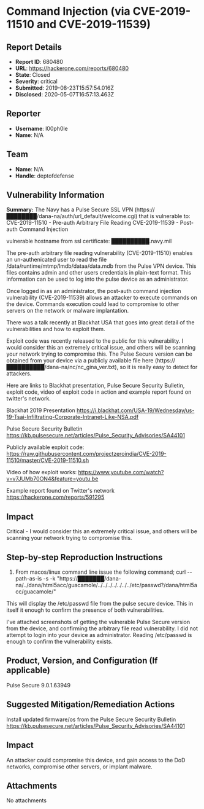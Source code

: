# Command Injection (via CVE-2019-11510 and CVE-2019-11539)

## Report Details
- **Report ID**: 680480
- **URL**: https://hackerone.com/reports/680480
- **State**: Closed
- **Severity**: critical
- **Submitted**: 2019-08-23T15:57:54.016Z
- **Disclosed**: 2020-05-07T16:57:13.463Z

## Reporter
- **Username**: l00ph0le
- **Name**: N/A

## Team
- **Name**: N/A
- **Handle**: deptofdefense

## Vulnerability Information
**Summary:**
The Navy has a Pulse Secure SSL VPN (https://████████/dana-na/auth/url_default/welcome.cgi) that is vulnerable to:
CVE-2019-11510 - Pre-auth Arbitrary File Reading
CVE-2019-11539 - Post-auth Command Injection

vulnerable hostname from ssl certificate: ██████████.navy.mil

The pre-auth arbitrary file reading vulnerability (CVE-2019-11510) enables an un-authenicated user to read the file /data/runtime/mtmp/lmdb/dataa/data.mdb from the Pulse VPN device. This files contains admin and other users credentials in plain-text format. This information can be used to log into the pulse device as an administrator.

Once logged in as an administrator, the post-auth command injection vulnerability (CVE-2019-11539) allows an attacker to execute commands on the device. Commands execution could lead to compromise to other servers on the network or malware implantation.

There was a talk recently at Blackhat USA that goes into great detail of the vulnerabilities and how to exploit them.

Exploit code was recently released to the public for this vulnerability. I would consider this an extremely critical issue, and others will be scanning your network trying to compromise this. The Pulse Secure version can be obtained from your device via a publicly available file here (https://██████████/dana-na/nc/nc_gina_ver.txt), so it is really easy to detect for attackers.

Here are links to Blackhat presentation, Pulse Secure Security Bulletin, exploit code, video of exploit code in action and example report found on twitter's network.

Blackhat 2019 Presentation
https://i.blackhat.com/USA-19/Wednesday/us-19-Tsai-Infiltrating-Corporate-Intranet-Like-NSA.pdf

Pulse Secure Security Bulletin
https://kb.pulsesecure.net/articles/Pulse_Security_Advisories/SA44101

Publicly available exploit code:
https://raw.githubusercontent.com/projectzeroindia/CVE-2019-11510/master/CVE-2019-11510.sh

Video of how exploit works:
https://www.youtube.com/watch?v=v7JUMb70ON4&feature=youtu.be

Example report found on Twitter's network
https://hackerone.com/reports/591295

## Impact
Critical - I would consider this an extremely critical issue, and others will be scanning your network trying to compromise this.

## Step-by-step Reproduction Instructions
1. From macos/linux command line issue the following command;
curl --path-as-is -s -k "https://███████/dana-na/../dana/html5acc/guacamole/../../../../../../../etc/passwd?/dana/html5acc/guacamole/"

This will display the /etc/passwd file from the pulse secure device. This in itself it enough to confirm the presence of both vulnerabilities.

I've attached screenshots of getting the vulnerable Pulse Secure version from the device, and confirming the arbitrary file read vulnerability. I did not attempt to login into your device as administrator. Reading /etc/passwd is enough to confirm the vulnerability exists.

## Product, Version, and Configuration (If applicable)
Pulse Secure 9.0.1.63949

## Suggested Mitigation/Remediation Actions
Install updated firmware/os from the Pulse Secure Security Bulletin
https://kb.pulsesecure.net/articles/Pulse_Security_Advisories/SA44101

## Impact

An attacker could compromise this device, and gain access to the DoD networks, compromise other servers, or implant malware.

## Attachments
No attachments
